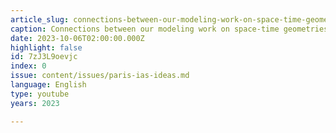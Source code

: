 ```yaml
---
article_slug: connections-between-our-modeling-work-on-space-time-geometries-and-the-brain
caption: Connections between our modeling work on space-time geometries and the brain
date: 2023-10-06T02:00:00.000Z
highlight: false
id: 7zJ3L9oevjc
index: 0
issue: content/issues/paris-ias-ideas.md
language: English
type: youtube
years: 2023

---
```

